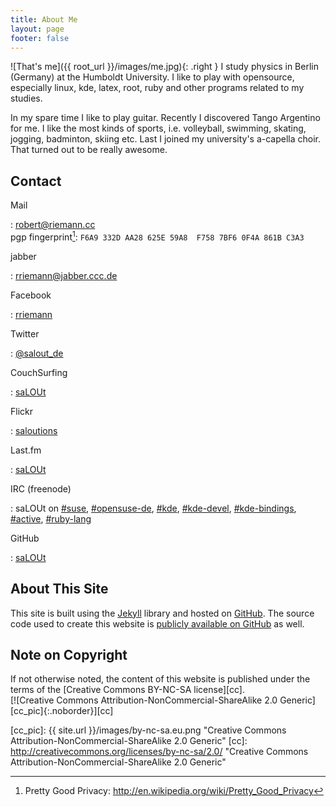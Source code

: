 ```yaml
---
title: About Me
layout: page
footer: false
---
```

![That's me]({{ root_url }}/images/me.jpg){: .right }
I study physics in Berlin (Germany) at the Humboldt University.
I like to play with opensource, especially linux, kde, latex,
root, ruby and other programs related to my studies.

In my spare time I like to play guitar. Recently I discovered
Tango Argentino for me. I like the most kinds of sports,
i.e. volleyball, swimming, skating, jogging, badminton,
skiing etc. Last I joined my university's a-capella choir.
That turned out to be really awesome.

## Contact


Mail

: <robert@riemann.cc> <br>
  pgp fingerprint[^1]: `F6A9 332D AA28 625E 59A8  F758 7BF6 0F4A 861B C3A3`

jabber

: <rriemann@jabber.ccc.de>

Facebook

: [rriemann](https://www.facebook.com/rriemann)

Twitter

: [@salout_de](https://twitter.com/salout_de)

CouchSurfing

: [saLOUt](http://www.couchsurfing.org/people/salout)

Flickr

: [saloutions](http://www.flickr.com/photos/27621704@N07/)

Last.fm

: [saLOUt](http://www.lastfm.de/user/saLOUt)

IRC (freenode)

: saLOUt on [#suse](irc://chat.freenode.org/suse),
  [#opensuse-de](irc://chat.freenode.org/opensuse-de),
  [#kde](irc://chat.freenode.org/kde),
  [#kde-devel](irc://chat.freenode.org/kde-devel),
  [#kde-bindings](irc://chat.freenode.org/kde-bindings),
  [#active](irc://chat.freenode.org/active),
  [#ruby-lang](irc://chat.freenode.org/ruby-lang)

GitHub

: [saLOUt](http://github.com/saLOUt/)

## About This Site

This site is built using the [Jekyll](http://github.com/mojombo/jekyll)
library and hosted on [GitHub](http://github.com/).
The source code used to create this website is [publicly available on GitHub](http://github.com/saLOUt/saLOUt.github.com/tree/source) as well.

## Note on Copyright

If not otherwise noted, the content of this website is published under the terms of the
[Creative Commons BY-NC-SA license][cc].   
[![Creative Commons Attribution-NonCommercial-ShareAlike 2.0 Generic][cc_pic]{:.noborder}][cc]

[cc_pic]: {{ site.url }}/images/by-nc-sa.eu.png "Creative Commons Attribution-NonCommercial-ShareAlike 2.0 Generic"
[cc]: http://creativecommons.org/licenses/by-nc-sa/2.0/ "Creative Commons Attribution-NonCommercial-ShareAlike 2.0 Generic"
[^1]: Pretty Good Privacy: <http://en.wikipedia.org/wiki/Pretty_Good_Privacy> 
